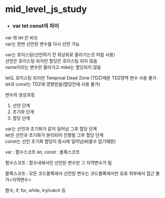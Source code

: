 # mid_level_js_study
 
- ### var let const의 차이   

var 와 let 은 비슷    
var는 한번 선언된 변수를 다시 선언 가능    

var는 호이스팅(선언하기 전 최상위로 올라가는것 처럼 사용)     
선언은 호이스팅 되지만 할당은 호이스팅 되지 않음     
name이라는 변수만 올라가고 mike는 할당되지 않음    

let도 호이스팅 되지만 
Temproal Dead Zone (TDZ)때문  TDZ영역 변수 사용 불가    
let과 const는 TDZ에 영향받음(할당전에 사용 불가)    

변수의 생성과정
1. 선언 단계
2. 초기화 단계
3. 할당 단계

var는 선언과 초기화가 같이 일어남 그후 할당 단계    
let은 선언과 초기화가 분리되어 진행됨 그후 할당 단계    
const는 선언 초기화 할당이 동시에 일어남(바꿀수 없기떄문)    

var : 함수스코프 
let, const : 블록스코프

함수스코프 : 함수내에서만 선언된 변수만 그 지역변수가 됨

블록스코프 : 모든 코드블록에서 선언된 변수는 코드블록에서만 유효 외부에서 접근 불가<지역변수>

함수, if, for, while, try/catch 등
